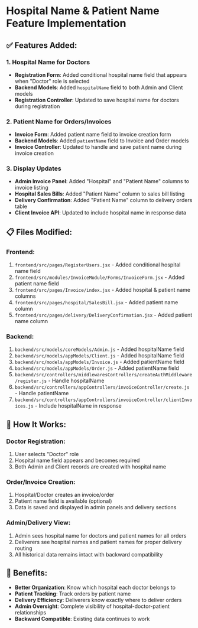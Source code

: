 # Hospital Name & Patient Name Feature Implementation

## ✅ **Features Added:**

### 1. **Hospital Name for Doctors**
- **Registration Form**: Added conditional hospital name field that appears when "Doctor" role is selected
- **Backend Models**: Added `hospitalName` field to both Admin and Client models
- **Registration Controller**: Updated to save hospital name for doctors during registration

### 2. **Patient Name for Orders/Invoices**
- **Invoice Form**: Added patient name field to invoice creation form
- **Backend Models**: Added `patientName` field to Invoice and Order models
- **Invoice Controller**: Updated to handle and save patient name during invoice creation

### 3. **Display Updates**
- **Admin Invoice Panel**: Added "Hospital" and "Patient Name" columns to invoice listing
- **Hospital Sales Bills**: Added "Patient Name" column to sales bill listing
- **Delivery Confirmation**: Added "Patient Name" column to delivery orders table
- **Client Invoice API**: Updated to include hospital name in response data

## 📋 **Files Modified:**

### Frontend:
1. `frontend/src/pages/RegisterUsers.jsx` - Added conditional hospital name field
2. `frontend/src/modules/InvoiceModule/Forms/InvoiceForm.jsx` - Added patient name field
3. `frontend/src/pages/Invoice/index.jsx` - Added hospital & patient name columns
4. `frontend/src/pages/hospital/SalesBill.jsx` - Added patient name column
5. `frontend/src/pages/delivery/DeliveryConfirmation.jsx` - Added patient name column

### Backend:
1. `backend/src/models/coreModels/Admin.js` - Added hospitalName field
2. `backend/src/models/appModels/Client.js` - Added hospitalName field
3. `backend/src/models/appModels/Invoice.js` - Added patientName field
4. `backend/src/models/appModels/Order.js` - Added patientName field
5. `backend/src/controllers/middlewaresControllers/createAuthMiddleware/register.js` - Handle hospitalName
6. `backend/src/controllers/appControllers/invoiceController/create.js` - Handle patientName
7. `backend/src/controllers/appControllers/invoiceController/clientInvoices.js` - Include hospitalName in response

## 🎯 **How It Works:**

### Doctor Registration:
1. User selects "Doctor" role
2. Hospital name field appears and becomes required
3. Both Admin and Client records are created with hospital name

### Order/Invoice Creation:
1. Hospital/Doctor creates an invoice/order
2. Patient name field is available (optional)
3. Data is saved and displayed in admin panels and delivery sections

### Admin/Delivery View:
1. Admin sees hospital name for doctors and patient names for all orders
2. Deliverers see hospital names and patient names for proper delivery routing
3. All historical data remains intact with backward compatibility

## 🚀 **Benefits:**
- **Better Organization**: Know which hospital each doctor belongs to
- **Patient Tracking**: Track orders by patient name
- **Delivery Efficiency**: Deliverers know exactly where to deliver orders
- **Admin Oversight**: Complete visibility of hospital-doctor-patient relationships
- **Backward Compatible**: Existing data continues to work

